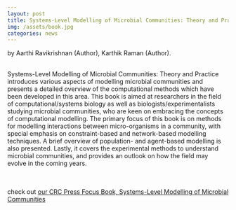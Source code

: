 ```yaml
---
layout: post
title: Systems-Level Modelling of Microbial Communities: Theory and Practice (Focus Computational Biology Series) 1st Edition
img: /assets/book.jpg
categories: news
---
```

 by Aarthi Ravikrishnan (Author), Karthik Raman (Author).

<br>Systems-Level Modelling of Microbial Communities: Theory and Practice introduces various aspects of modelling microbial communities and presents a detailed overview of the computational methods which have been developed in this area. This book is aimed at researchers in the field of computational/systems biology as well as biologists/experimentalists studying microbial communities, who are keen on embracing the concepts of computational modelling. The primary focus of this book is on methods for modelling interactions between micro-organisms in a community, with special emphasis on constraint-based and network-based modelling techniques. A brief overview of population- and agent-based modelling is also presented. Lastly, it covers the experimental methods to understand microbial communities, and provides an outlook on how the field may evolve in the coming years.
<br>
<br>
<br>
<p>check out <a href="https://www.amazon.com/Systems-Level-Modelling-Microbial-Communities-Computational/dp/113859671X">our CRC Press Focus Book, Systems-Level Modelling of Microbial Communities</a></p>

 
